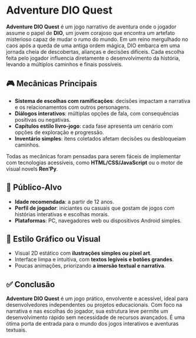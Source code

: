 # Adventure DIO Quest

**Adventure DIO Quest** é um jogo narrativo de aventura onde o jogador assume o papel de **DIO**, um jovem corajoso que encontra um artefato misterioso capaz de mudar o rumo do mundo. Em um reino mergulhado no caos após a queda de uma antiga ordem mágica, DIO embarca em uma jornada cheia de descobertas, alianças e decisões difíceis. Cada escolha feita pelo jogador influencia diretamente o desenvolvimento da história, levando a múltiplos caminhos e finais possíveis.

## 🎮 Mecânicas Principais

- **Sistema de escolhas com ramificações**: decisões impactam a narrativa e os relacionamentos com outros personagens.
- **Diálogos interativos**: múltiplas opções de fala, com consequências positivas ou negativas.
- **Capítulos estilo livro-jogo**: cada fase apresenta um cenário com opções de exploração e progressão.
- **Inventário simples**: itens coletados afetam decisões ou desbloqueiam caminhos.

Todas as mecânicas foram pensadas para serem fáceis de implementar com tecnologias acessíveis, como **HTML/CSS/JavaScript** ou o motor de visual novels **Ren’Py**.

## 🎯 Público-Alvo

- **Idade recomendada**: a partir de 12 anos.
- **Perfil de jogador**: iniciantes ou casuais que gostam de jogos com histórias interativas e escolhas morais.
- **Plataformas**: PC, navegadores web ou dispositivos Android simples.

## 🎨 Estilo Gráfico ou Visual

- Visual 2D estático com **ilustrações simples ou pixel art**.
- Interface limpa e intuitiva, com **textos legíveis e botões grandes**.
- Poucas animações, priorizando **a imersão textual e narrativa**.

## ✅ Conclusão

**Adventure DIO Quest** é um jogo prático, envolvente e acessível, ideal para desenvolvedores independentes ou projetos educacionais. Com foco na narrativa e nas escolhas do jogador, sua estrutura leve permite um desenvolvimento rápido sem necessidade de recursos avançados. É uma ótima porta de entrada para o mundo dos jogos interativos e aventuras textuais.
